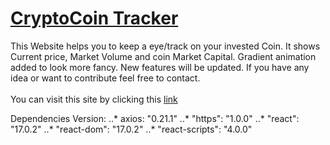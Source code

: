 # [CryptoCoin Tracker](https://goh3r.csb.app/)
This Website helps you to keep a eye/track on your invested Coin. It shows Current price, Market Volume and coin Market Capital. Gradient animation added to look more fancy. New features will be updated. If you have any idea or want to contribute feel free to contact. 
<br>
<br>
You can visit this site by clicking this [link](https://goh3r.csb.app/) 

Dependencies Version:
    ..* axios: "0.21.1"
    ..* "https": "1.0.0"
    ..* "react": "17.0.2"
    ..* "react-dom": "17.0.2"
    ..* "react-scripts": "4.0.0"
